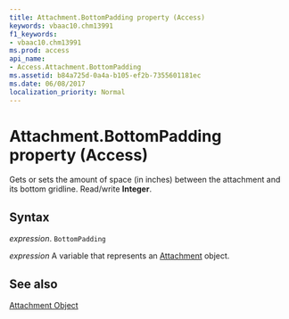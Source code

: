 ```yaml
---
title: Attachment.BottomPadding property (Access)
keywords: vbaac10.chm13991
f1_keywords:
- vbaac10.chm13991
ms.prod: access
api_name:
- Access.Attachment.BottomPadding
ms.assetid: b84a725d-0a4a-b105-ef2b-7355601181ec
ms.date: 06/08/2017
localization_priority: Normal
---
```



# Attachment.BottomPadding property (Access)

Gets or sets the amount of space (in inches) between the attachment and its bottom gridline. Read/write  **Integer**.


## Syntax

_expression_. `BottomPadding`

_expression_ A variable that represents an [Attachment](Access.Attachment.md) object.


## See also


[Attachment Object](Access.Attachment.md)

